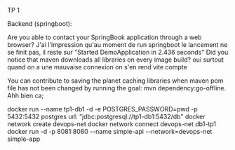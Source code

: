  
 TP 1 

 Backend (springboot):

Are you able to contact your SpringBook application through a web browser?
J'ai l'impression qu'au moment de run springboot le lancement ne se finit pas, il reste sur "Started DemoApplication in 2.436 seconds"
Did you notice that maven downloads all libraries on every image build? 
oui surtout quand on a une mauvaise connexion on s'en rend vite compte

You can contribute to saving the planet caching libraries when maven pom file has not been changed by running the goal: mvn dependency:go-offline.
Ahh bien ca;


docker run --name tp1-db1 -d -e POSTGRES_PASSWORD=pwd -p 5432:5432 postgres
url: "jdbc:postgresql://tp1-db1:5432/db"
docker network create devops-net
docker network connect devops-net db1-tp1
docker run -d -p 8081:8080 --name simple-api --network=devops-net simple-app

